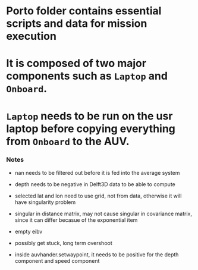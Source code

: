 # Porto folder contains essential scripts and data for mission execution

# It is composed of two major components such as `Laptop` and `Onboard`.

# `Laptop` needs to be run on the usr laptop before copying everything from `Onboard` to the AUV.


### Notes
- nan needs to be filtered out before it is fed into the average system
- depth needs to be negative in Delft3D data to be able to compute
- selected lat and lon need to use grid, not from data, otherwise it will have singularity problem
- singular in distance matrix, may not cause singular in covariance matrix, since it can differ becasue of the exponential item

- empty eibv
- possibly get stuck, long term overshoot
- inside auvhander.setwaypoint, it needs to be positive for the depth component and speed component
